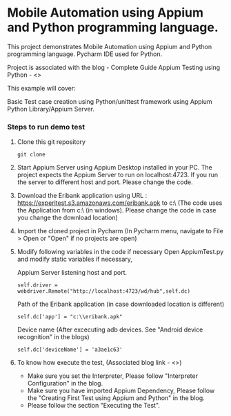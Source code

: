 # Mobile Automation using Appium and Python programming language.

This project demonstrates Mobile Automation using Appium and Python programming language.
Pycharm IDE used for Python.

Project is associated with the blog - Complete Guide Appium Testing using Python - <>

This example will cover:

Basic Test case creation using Python/unittest framework using Appium Python Library/Appium Server.

### Steps to run demo test

1. Clone this git repository

	```
	git clone
	```

2. Start Appium Server using Appium Desktop installed in your PC.
   The project expects the Appium Server to run on localhost:4723. If you run the server to different host and port. Please change the code.

3. Download the Eribank application using URL : https://experitest.s3.amazonaws.com/eribank.apk to c:\\  (The code uses the Application from c:\\ (in windows). Please change the code in case you   change the download location)

4. Import the cloned project in Pycharm (In Pycharm menu, navigate to File > Open or "Open" if no projects are open)

5. Modify following variables in the code if necessary
   Open AppiumTest.py and modify static variables if necessary,

      Appium Server listening host and port.

      ```
      self.driver = webdriver.Remote("http://localhost:4723/wd/hub",self.dc)
      ```

      Path of the Eribank application (in case downloaded location is different)

      ```
      self.dc['app'] = "c:\\eribank.apk"
      ```

      Device name (After excecuting adb devices. See "Android device recognition" in the blogs)

      ```
      self.dc['deviceName'] = 'a3ae1c63'
      ```


5. To know how execute the test, (Associated blog link - <>)
      * Make sure you set the Interpreter, Please follow "Interpreter Configuration" in the blog.
      * Make sure you have imported Appium Dependency, Please follow the "Creating First Test using Appium and Python" in the blog.
      * Please follow the section "Executing the Test".

